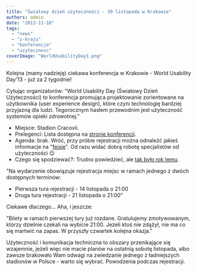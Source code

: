 ```yaml
---
title: "Światowy dzień użyteczności - 30 listopada w Krakowie"
authors: admin
date: "2013-11-18"
tags:
  - "news"
  - "z-kraju"
  - "konferencje"
  - "uzytecznosc"
coverImage: "WorldUsabilityDay1.png"
---
```


Kolejna (mamy nadzieję) ciekawa konferencja w Krakowie - World Usability
Day'13 - już za 2 tygodnie!

<!--truncate-->

Cytując organizatorów: "World Usability Day (Światowy Dzień Użyteczności) to
konferencja promująca projektowanie zorientowane na użytkownika (user experience
design), które czyni technologię bardziej przyjazną dla ludzi. Tegorocznym
hasłem przewodnim jest użyteczność systemów opieki zdrowotnej."

- Miejsce: Stadion Cracovii.
- Prelegenci: Lista dostępna na [stronie konferencji](http://www.wudkrakow.pl/).
- Agenda: brak. Wróć, przy próbie rejestracji można odnaleźć jakieś informacje
  na "[fejsie](https://www.facebook.com/WudKrakow)". Od razu widać dobrą robotę
  specjalistów od użyteczności 😉
- Czego się spodziewać?: Trudno powiedzieć, ale
  [tak było rok temu](http://2012.wudkrakow.pl/).

"Na wydarzenie obowiązuje rejestracja miejsc w ramach jednego z dwóch dostępnych
terminów:

- Pierwsza tura rejestracji - 14 listopada o 21:00
- Druga tura rejestracji - 21 listopada o 21:00"

Ciekawe dlaczego... Aha, i jeszcze:

"Bilety w ramach pierwszej tury już rozdane. Gratulujemy zmotywowanym, którzy
dzielnie czekali na wybicie 21:00. Jeżeli ktoś nie zdążył, nie ma co się martwić
na zapas. W przyszły czwartek kolejna okazja."

Użyteczność i komunikacja techniczna to obszary przenikające się wzajemnie,
jeżeli więc nie macie planów na ostatnią sobotę listopada, albo zawsze brakowało
Wam odwagi na zwiedzanie jednego z ładniejszych stadionów w Polsce - warto się
wybrać. Powodzenia podczas rejestracji.
